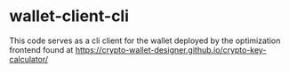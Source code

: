 # wallet-client-cli
This code serves as a cli client for the wallet deployed by the optimization frontend found at https://crypto-wallet-designer.github.io/crypto-key-calculator/

